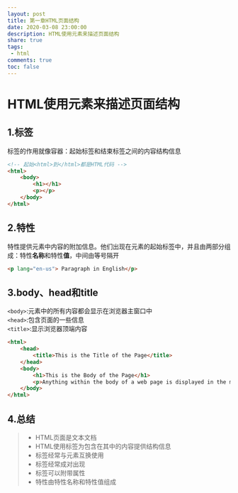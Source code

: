 ```yaml
---
layout: post
title: 第一章HTML页面结构
date: 2020-03-08 23:00:00
description: HTML使用元素来描述页面结构
share: true
tags:
 - html
comments: true
toc: false
---
```


# HTML使用元素来描述页面结构

## 1.标签

标签的作用就像容器：起始标签和结束标签之间的内容结构信息  

```html
<!-- 起始<html>到</html>都是HTML代码 -->
<html>  
    <body>
        <h1></h1>
        <p></p>
    </body>
</html>
```  

## 2.特性

特性提供元素中内容的附加信息。他们出现在元素的起始标签中，并且由两部分组成：特性**名称**和特性**值**，中间由等号隔开

```html
<p lang="en-us"> Paragraph in English</p>
```

## 3.body、head和title

`<body>`:元素中的所有内容都会显示在浏览器主窗口中  
`<head>`:包含页面的一些信息  
`<title>`:显示浏览器顶端内容  

```html
<html>
    <head>
        <title>This is the Title of the Page</title>
    </head>
    <body>
        <h1>This is the Body of the Page</h1>
        <p>Anything within the body of a web page is displayed in the main browser window</p>
    </body>
</html>
```

## 4.总结

>* HTML页面是文本文档  
>* HTML使用标签为包含在其中的内容提供结构信息  
>* 标签经常与元素互换使用
>* 标签经常成对出现  
>* 标签可以附带属性  
>* 特性由特性名称和特性值组成  
